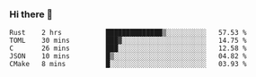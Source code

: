 ### Hi there 👋

<!--
**WShiBin/WShiBin** is a ✨ _special_ ✨ repository because its `README.md` (this file) appears on your GitHub profile.

Here are some ideas to get you started:

- 🔭 I’m currently working on ...
- 🌱 I’m currently learning ...
- 👯 I’m looking to collaborate on ...
- 🤔 I’m looking for help with ...
- 💬 Ask me about ...
- 📫 How to reach me: ...
- 😄 Pronouns: ...
- ⚡ Fun fact: ...
-->

<!--START_SECTION:waka-->
```text
Rust    2 hrs           ██████████████▒░░░░░░░░░░   57.53 % 
TOML    30 mins         ███▓░░░░░░░░░░░░░░░░░░░░░   14.75 % 
C       26 mins         ███░░░░░░░░░░░░░░░░░░░░░░   12.58 % 
JSON    10 mins         █▒░░░░░░░░░░░░░░░░░░░░░░░   04.82 % 
CMake   8 mins          █░░░░░░░░░░░░░░░░░░░░░░░░   03.93 % 
```
<!--END_SECTION:waka-->
